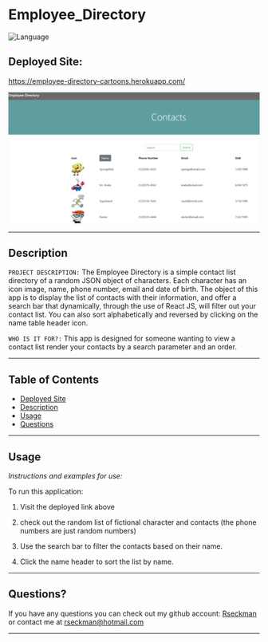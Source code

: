 # Employee_Directory
![Language](https://img.shields.io/static/v1?label=JavaScript&message=language&color=brightgreen)

## Deployed Site:
https://employee-directory-cartoons.herokuapp.com/

![IMAGE](/public/images/screenshot.png)

---

## Description


`PROJECT DESCRIPTION:` The Employee Directory is a simple contact list directory of a random JSON object of characters.  Each character has an icon image, name, phone number, email and date of birth.  The object of this app is to display the list of contacts with their information, and offer a search bar that dynamically, through the use of React JS, will filter out your contact list.  You can also sort alphabetically and reversed by clicking on the name table header icon.


`WHO IS IT FOR?:` This app is designed for someone wanting to view a contact list render your contacts by a search parameter and an order.


  ---


## Table of Contents

  - [Deployed Site](#deployed-site)
  - [Description](#description)
  - [Usage](#usage)
  - [Questions](#questions)
 
 ---



## Usage
  *Instructions and examples for use:*

To run this application:
1. Visit the deployed link above

2. check out the random list of fictional character and contacts (the phone numbers are just random numbers)

3. Use the search bar to filter the contacts based on their name.
5. Click the name header to sort the list by name.
---


## Questions?

  If you have any questions you can check out my github account: [Rseckman](https://github.com/Rseckman)
  or contact me at rseckman@hotmail.com

---
